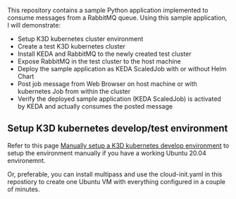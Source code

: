 This repository contains a sample Python application implemented to consume messages from a RabbitMQ queue.
Using this sample application, I will demonstrate:

+ Setup K3D kubernetes cluster environment
+ Create a test K3D kubernetes cluster
+ Install KEDA and RabbitMQ to the newly created test cluster
+ Expose RabbitMQ in the test cluster to the host machine
+ Deploy the sample application as KEDA ScaledJob with or without Helm Chart
+ Post job message from Web Browser on host machine or with kubernetes Job from within the cluster
+ Verify the deployed sample application (KEDA ScaledJob) is activated by KEDA and actually consumes the posted message

## Setup K3D kubernetes develop/test environment
Refer to this page [Manually setup a K3D kubernetes develop environment](https://github.com/hizbiz/k3d-keda-rabbitmq-pika-example/wiki/Setup-K3D-kubernetes-develop-environment-manully) to setup the environment manually if you have a working Ubuntu 20.04 environemnt.

Or, preferable, you can install multipass and use the cloud-init.yaml in this repostiory to create one Ubuntu VM with everything configured in a couple of minutes. 
